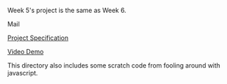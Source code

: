 Week 5's project is the same as Week 6.

Mail

[Project Specification](https://cs50.harvard.edu/web/2020/projects/3/mail/)

[Video Demo](https://youtu.be/zOlIoYtLO1Y)

This directory also includes some scratch code from fooling around with javascript.